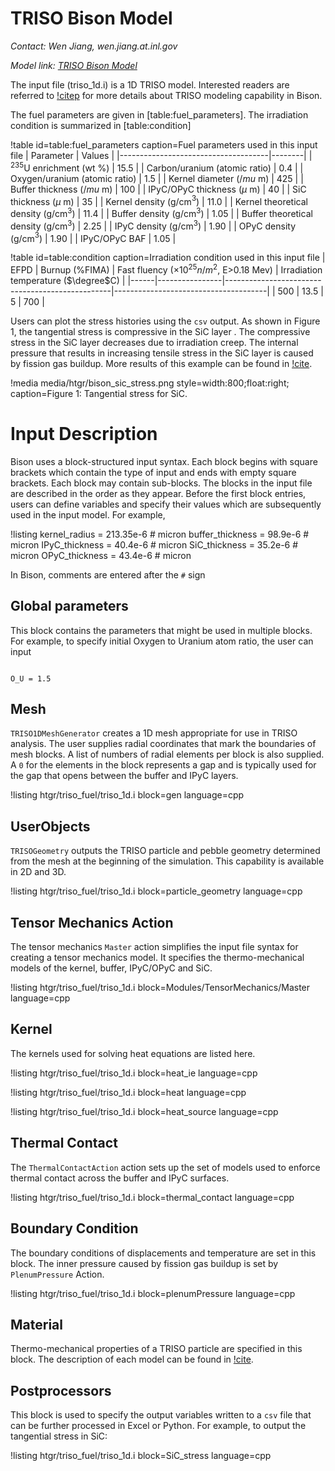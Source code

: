 # TRISO Bison Model

*Contact: Wen Jiang, wen.jiang.at.inl.gov*

*Model link: [TRISO Bison Model](https://github.com/idaholab/virtual_test_bed/tree/devel/htgr/triso_fuel)*

The input file (triso_1d.i) is a 1D TRISO model. Interested readers are referred
to [!citep](bison_triso_model) for more details about TRISO modeling capability in Bison.

The fuel parameters are given in [table:fuel_parameters]. The irradiation condition is summarized in [table:condition]

!table id=table:fuel_parameters caption=Fuel parameters used in this input file
| Parameter                           | Values |
|-------------------------------------|--------|
| $^{235}$U enrichment (wt %)           | 15.5   |
| Carbon/uranium (atomic ratio)       | 0.4    |
| Oxygen/uranium (atomic ratio)       | 1.5    |
| Kernel diameter ($/mu$ m)             | 425    |
| Buffer thickness ($/mu$ m)            | 100    |
| IPyC/OPyC thickness ($\mu$ m)         | 40     |
| SiC thickness ($\mu$ m)               | 35     |
| Kernel density (g/cm$^3$)             | 11.0   |
| Kernel theoretical density (g/cm$^3$) | 11.4   |
| Buffer density (g/cm$^3$)             | 1.05   |
| Buffer theoretical density (g/cm$^3$) | 2.25   |
| IPyC density (g/cm$^3$)               | 1.90   |
| OPyC density (g/cm$^3$)               | 1.90   |
| IPyC/OPyC BAF                       | 1.05   |

!table id=table:condition caption=Irradiation condition used in this input file
| EFPD | Burnup (%FIMA) | Fast fluency ($\times 10^25 n/m^2$, E>0.18 Mev) | Irradiation temperature ($\degree$C) |
|------|----------------|-------------------------------------------------|--------------------------------------|
| 500  | 13.5           | 5                                               | 700                                  |

Users can plot the stress histories using the `csv` output. As shown in Figure 1, the tangential stress is compressive in the SiC layer  . The compressive stress in the SiC layer decreases due to irradiation creep. The internal pressure that results in increasing tensile stress in the SiC layer is caused by fission gas buildup. More results of this example can be found in [!cite](bison_triso_model).

!media media/htgr/bison_sic_stress.png
       style=width:800;float:right;
       caption=Figure 1: Tangential stress for SiC.

# Input Description

Bison uses a block-structured input syntax. Each block begins with square
brackets which contain the type of input and ends with empty square
brackets. Each block may contain sub-blocks. The blocks in the input
file are described in the order as they appear.
Before the first block entries, users can define variables and specify
their values which are subsequently used in the input model.  For example,

!listing
kernel_radius = 213.35e-6 # micron
buffer_thickness = 98.9e-6 # micron
IPyC_thickness = 40.4e-6 # micron
SiC_thickness = 35.2e-6 # micron
OPyC_thickness = 43.4e-6 # micron

In Bison, comments are entered after the `#` sign

## Global parameters

This block contains the parameters that might be used in multiple blocks.  For example, to specify initial Oxygen to Uranium atom ratio, the user can input

```language=bash

O_U	= 1.5

```

## Mesh

`TRISO1DMeshGenerator` creates a 1D mesh appropriate for use in TRISO analysis.
The user supplies radial coordinates that mark the boundaries of mesh blocks.  A
list of numbers of radial elements per block is also supplied. A `0` for the
elements in the block represents a gap and is typically used for the gap that
opens between the buffer and IPyC layers.

!listing htgr/triso_fuel/triso_1d.i block=gen language=cpp

## UserObjects

`TRISOGeometry` outputs the TRISO particle and pebble geometry determined from the mesh at the beginning of the simulation. This capability is available in 2D and 3D.

!listing htgr/triso_fuel/triso_1d.i block=particle_geometry language=cpp

## Tensor Mechanics Action

The tensor mechanics `Master` action simplifies the input file syntax for creating a tensor mechanics model. It specifies the thermo-mechanical models of the kernel, buffer, IPyC/OPyC and SiC.

!listing htgr/triso_fuel/triso_1d.i block=Modules/TensorMechanics/Master language=cpp

## Kernel

The kernels used for solving heat equations are listed here.

!listing htgr/triso_fuel/triso_1d.i block=heat_ie language=cpp

!listing htgr/triso_fuel/triso_1d.i block=heat language=cpp

!listing htgr/triso_fuel/triso_1d.i block=heat_source language=cpp

## Thermal Contact

The `ThermalContactAction` action sets up the set of models used to enforce thermal contact across the buffer and IPyC surfaces.

!listing htgr/triso_fuel/triso_1d.i block=thermal_contact language=cpp

## Boundary Condition

The boundary conditions of displacements and temperature are set in this block. The inner pressure caused by fission gas buildup is set by `PlenumPressure` Action.

!listing htgr/triso_fuel/triso_1d.i block=plenumPressure language=cpp

## Material

Thermo-mechanical properties of a TRISO particle are specified in this block. The description of each model can be found in [!cite](bison_triso_model).

## Postprocessors

This block is used to specify the output variables written to a `csv` file that can be further processed in Excel or Python. For example, to output the tangential stress in SiC:

!listing htgr/triso_fuel/triso_1d.i block=SiC_stress language=cpp
